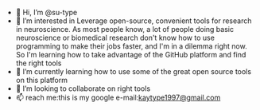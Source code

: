 - 👋 Hi, I’m @su-type
- 👀 I’m interested in Leverage open-source, convenient tools for research in neuroscience. As most people know, a lot of people doing basic neuroscience or biomedical research don't know how to use programming to make their jobs faster, and I'm in a dilemma right now. So I'm learning how to take advantage of the GitHub platform and find the right tools
- 🌱 I’m currently learning how to use some of the great open source tools on this platform
- 💞️ I’m looking to collaborate on right tools
- 📫 reach me:this is my google e-mail:kaytype1997@gmail.com

<!---
su-type/su-type is a ✨ special ✨ repository because its `README.md` (this file) appears on your GitHub profile.
You can click the Preview link to take a look at your changes.
--->
